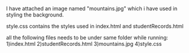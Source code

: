 I have attached an image named "mountains.jpg" which i have used in styling the background.

style.css contains the styles used in index.html and studentRecords.html 

all the following files needs to be under same folder while running:
1)index.html
2)studentRecords.html
3)mountains.jpg
4)style.css
